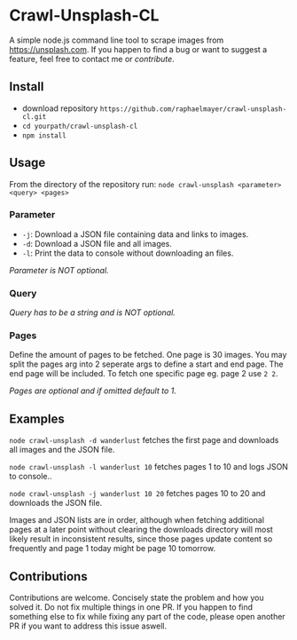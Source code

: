 # Crawl-Unsplash-CL
A simple node.js command line tool to scrape images from https://unsplash.com.
If you happen to find a bug or want to suggest a feature, feel free to contact me or *contribute*.

## Install
- download repository `https://github.com/raphaelmayer/crawl-unsplash-cl.git`
- `cd yourpath/crawl-unsplash-cl`
- `npm install`

## Usage
From the directory of the repository run:
`node crawl-unsplash <parameter> <query> <pages>`

### Parameter
- `-j`: Download a JSON file containing data and links to images.
- `-d`: Download a JSON file and all images.
- `-l`: Print the data to console without downloading an files.

*Parameter is NOT optional.*
### Query
*Query has to be a string and is NOT optional.* 

### Pages
Define the amount of pages to be fetched. One page is 30 images.
You may split the pages arg into 2 seperate args to define a start and end page. The end page will be included. To fetch one specific page eg. page 2 use `2 2`.

*Pages are optional and if omitted default to 1.*

## Examples
`node crawl-unsplash -d wanderlust` fetches the first page and downloads all images and the JSON file.

`node crawl-unsplash -l wanderlust 10` fetches pages 1 to 10 and logs JSON to console..

`node crawl-unsplash -j wanderlust 10 20` fetches pages 10 to 20 and downloads the JSON file.


Images and JSON lists are in order, although when fetching additional pages at a later point without clearing the downloads directory will most likely result in inconsistent results, since those pages update content so frequently and page 1 today might be page 10 tomorrow. 


## Contributions
Contributions are welcome. Concisely state the problem and how you solved it. Do not fix multiple things in one PR. If you happen to find something else to fix while fixing any part of the code, please open another PR if you want to address this issue aswell. 